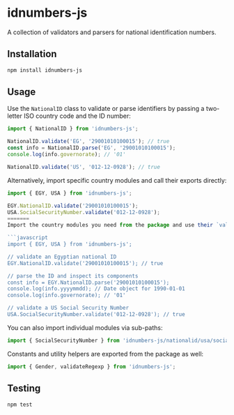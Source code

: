 # idnumbers-js

A collection of validators and parsers for national identification numbers.

## Installation

```bash
npm install idnumbers-js
```

## Usage

Use the `NationalID` class to validate or parse identifiers by passing a
two-letter ISO country code and the ID number:

```javascript
import { NationalID } from 'idnumbers-js';

NationalID.validate('EG', '29001010100015'); // true
const info = NationalID.parse('EG', '29001010100015');
console.log(info.governorate); // '01'

NationalID.validate('US', '012-12-0928'); // true
```

Alternatively, import specific country modules and call their exports
directly:

```javascript
import { EGY, USA } from 'idnumbers-js';

EGY.NationalID.validate('29001010100015');
USA.SocialSecurityNumber.validate('012-12-0928');
=======
Import the country modules you need from the package and use their `validate` or `parse` methods:

```javascript
import { EGY, USA } from 'idnumbers-js';

// validate an Egyptian national ID
EGY.NationalID.validate('29001010100015'); // true

// parse the ID and inspect its components
const info = EGY.NationalID.parse('29001010100015');
console.log(info.yyyymmdd); // Date object for 1990-01-01
console.log(info.governorate); // '01'

// validate a US Social Security Number
USA.SocialSecurityNumber.validate('012-12-0928'); // true
```

You can also import individual modules via sub-paths:

```javascript
import { SocialSecurityNumber } from 'idnumbers-js/nationalid/usa/social_security.js';
```

Constants and utility helpers are exported from the package as well:

```javascript
import { Gender, validateRegexp } from 'idnumbers-js';
```

## Testing

```bash
npm test
```

